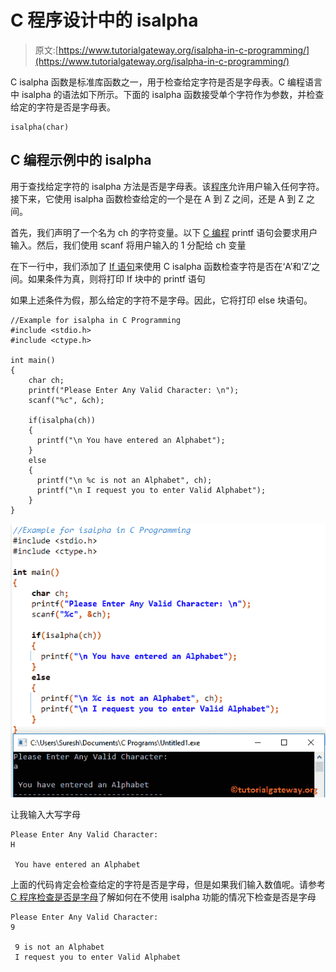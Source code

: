 # C 程序设计中的 isalpha

> 原文:[https://www.tutorialgateway.org/isalpha-in-c-programming/](https://www.tutorialgateway.org/isalpha-in-c-programming/)

C isalpha 函数是标准库函数之一，用于检查给定字符是否是字母表。C 编程语言中 isalpha 的语法如下所示。下面的 isalpha 函数接受单个字符作为参数，并检查给定的字符是否是字母表。

```
isalpha(char)
```

## C 编程示例中的 isalpha

用于查找给定字符的 isalpha 方法是否是字母表。该[程序](https://www.tutorialgateway.org/c-programming-examples/)允许用户输入任何字符。接下来，它使用 isalpha 函数检查给定的一个是在 A 到 Z 之间，还是 A 到 Z 之间。

首先，我们声明了一个名为 ch 的字符变量。以下 [C 编程](https://www.tutorialgateway.org/c-programming/) printf 语句会要求用户输入。然后，我们使用 scanf 将用户输入的 1 分配给 ch 变量

在下一行中，我们添加了 [If 语句](https://www.tutorialgateway.org/if-statement-in-c/)来使用 C isalpha 函数检查字符是否在‘A’和‘Z’之间。如果条件为真，则将打印 If 块中的 printf 语句

如果上述条件为假，那么给定的字符不是字母。因此，它将打印 else 块语句。

```
//Example for isalpha in C Programming
#include <stdio.h>
#include <ctype.h>

int main()
{
    char ch;
    printf("Please Enter Any Valid Character: \n");
    scanf("%c", &ch);

    if(isalpha(ch))
    {
      printf("\n You have entered an Alphabet");         
    }
    else
    {
      printf("\n %c is not an Alphabet", ch);
      printf("\n I request you to enter Valid Alphabet");	
    }
}
```

![isalpha in C Programming 1](img/388822c011ed313c9b67975530eb049f.png)

让我输入大写字母

```
Please Enter Any Valid Character: 
H

 You have entered an Alphabet
```

上面的代码肯定会检查给定的字符是否是字母，但是如果我们输入数值呢。请参考 [C 程序检查是否是字母](https://www.tutorialgateway.org/c-program-to-check-whether-the-character-is-alphabet-or-not/)了解如何在不使用 isalpha 功能的情况下检查是否是字母

```
Please Enter Any Valid Character: 
9

 9 is not an Alphabet
 I request you to enter Valid Alphabet
```